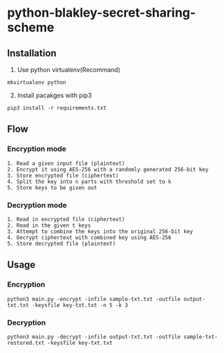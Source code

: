 # python-blakley-secret-sharing-scheme 

## Installation

1. Use python virtualenv(Recommand) 
```
mkvirtualenv python
```

2. Install pacakges with pip3
```
pip3 install -r requirements.txt
```

## Flow
### Encryption mode
```
1. Read a given input file (plaintext)
2. Encrypt it using AES-256 with a randomly generated 256-bit key
3. Store encrypted file (ciphertext)
4. Split the key into n parts with threshold set to k
5. Store keys to be given out
```

### Decryption mode
```
1. Read in encrypted file (ciphertext)
2. Read in the given t keys
3. Attempt to combine the keys into the original 256-bit key
4. Decrypt ciphertext with combined key using AES-256
5. Store decrypted file (plaintext) 
```

## Usage 
### Encryption
```
python3 main.py -encrypt -infile sample-txt.txt -outfile output-txt.txt -keysfile key-txt.txt -n 5 -k 3
```

### Decryption
```
python3 main.py -decrypt -infile output-txt.txt -outfile sample-txt-restored.txt -keysfile key-txt.txt
```

